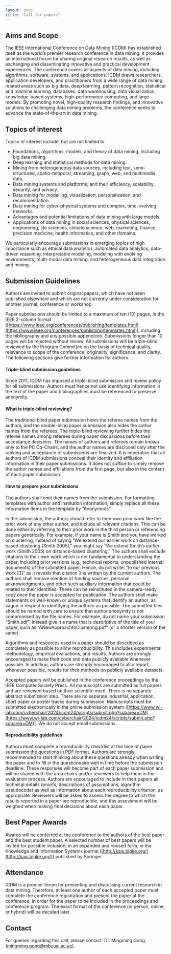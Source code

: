 ```yaml
---
layout: page 
title: "Call for papers"
---
```


## Aims and Scope

The IEEE International Conference on Data Mining (ICDM) has established itself as the world’s premier research conference in data mining. It provides an international forum for sharing original research results, as well as exchanging and disseminating innovative and practical development experiences. The conference covers all aspects of data mining, including algorithms, software, systems, and applications. ICDM draws researchers, application developers, and practitioners from a wide range of data mining related areas such as big data, deep learning, pattern recognition, statistical and machine learning, databases, data warehousing, data visualization, knowledge-based systems, high-performance computing, and large models. By promoting novel, high-quality research findings, and innovative solutions to challenging data mining problems, the conference seeks to advance the state-of-the-art in data mining. 

## Topics of interest

Topics of interest include, but are not limited to
- Foundations, algorithms, models, and theory of data mining, including big data mining.
- Deep learning and statistical methods for data mining.
- Mining from heterogeneous data sources, including text, semi-structured, spatio-temporal, streaming, graph, web, and multimedia data.
- Data mining systems and platforms, and their efficiency, scalability, security, and privacy.
- Data mining for modelling, visualization, personalization, and recommendation.
- Data mining for cyber-physical systems and complex, time-evolving networks.
- Advantages and potential limitations of data mining with large models.
- Applications of data mining in social sciences, physical sciences, engineering, life sciences, climate science, web, marketing, finance, precision medicine, health informatics, and other domains. 

We particularly encourage submissions in emerging topics of high importance such as ethical data analytics, automated data analytics, data-driven reasoning, interpretable modeling, modeling with evolving environments, multi-modal data mining, and heterogeneous data integration and mining. 


## Submission Guidelines

Authors are invited to submit original papers, which have not been published elsewhere and which are not currently under consideration for another journal, conference or workshop.

Paper submissions should be limited to a maximum of ten (10) pages, in the IEEE 2-column format ([https://www.ieee.org/conferences/publishing/templates.html](https://www.ieee.org/conferences/publishing/templates.html)), including the bibliography and any possible appendices. Submissions longer than 10 pages will be rejected without review. All submissions will be triple-blind reviewed by the Program Committee on the basis of technical quality, relevance to scope of the conference, originality, significance, and clarity. The following sections give further information for authors. 

#### Triple-blind submission guidelines

Since 2011, ICDM has imposed a triple-blind submission and review policy for all submissions. Authors must hence not use identifying information in the text of the paper and bibliographies must be referenced to preserve anonymity.

#### What is triple-blind reviewing?

The traditional blind paper submission hides the referee names from the authors, and the double-blind paper submission also hides the author names from the referees. The triple-blind reviewing further hides the referee names among referees during paper discussions before their acceptance decisions. The names of authors and referees remain known only to the PC Co-Chairs, and the author names are disclosed only after the ranking and acceptance of submissions are finalized. It is imperative that all authors of ICDM submissions conceal their identity and affiliation information in their paper submissions. It does not suffice to simply remove the author names and affiliations from the first page, but also in the content of each paper submission.

#### How to prepare your submissions

The authors shall omit their names from the submission. For formatting templates with author and institution information, simply replace all these information items in the template by “Anonymous”.

In the submission, the authors should refer to their own prior work like the prior work of any other author, and include all relevant citations. This can be done either by referring to their prior work in the third person or referencing papers generically. For example, if your name is Smith and you have worked on clustering, instead of saying “We extend our earlier work on distance-based clustering (Smith 2005),” you might say “We extend Smith’s earlier work (Smith 2005) on distance-based clustering.” The authors shall exclude citations to their own work which is not fundamental to understanding the paper, including prior versions (e.g., technical reports, unpublished internal documents) of the submitted paper. Hence, do not write: “In our previous work [3]” as it reveals that citation 3 is written by the current authors. The authors shall remove mention of funding sources, personal acknowledgments, and other such auxiliary information that could be related to their identities. These can be reinstituted in the camera-ready copy once the paper is accepted for publication. The authors shall make statements on well-known or unique systems that identify an author, as vague in respect to identifying the authors as possible. The submitted files should be named with care to ensure that author anonymity is not compromised by the file names. For example, do not name your submission “Smith.pdf”, instead give it a name that is descriptive of the title of your paper, such as “ANewApproachtoClustering.pdf” (or a shorter version of the same). 

Algorithms and resources used in a paper should be described as completely as possible to allow reproducibility. This includes experimental methodology, empirical evaluations, and results. Authors are strongly encouraged to make their code and data publicly available whenever possible. In addition, authors are strongly encouraged to also report, whenever possible, results for their methods on publicly available datasets. 

Accepted papers will be published in the conference proceedings by the IEEE Computer Society Press. All manuscripts are submitted as full papers and are reviewed based on their scientific merit. There is no separate abstract submission step. There are no separate industrial, application, short paper or poster tracks during submission. Manuscripts must be submitted electronically in the online submission system ([https://www.wi-lab.com/cyberchair/2024/icdm24/scripts/submit.php?subarea=DM](https://www.wi-lab.com/cyberchair/2024/icdm24/scripts/submit.php?subarea=DM)). We do not accept email submissions. 



#### Reproducibility guidelines

Authors must complete a reproducibility checklist at the time of paper submission [the questions in PDF format](https://www.cs.mcgill.ca/~jpineau/ReproducibilityChecklist-v2.0.pdf). Authors are strongly recommended to start thinking about these questions already when writing the paper and to fill in the questionnaire well in time before the submission deadline. These responses will become part of each paper submission and will be shared with the area chairs and/or reviewers to help them in the evaluation process. Authors are encouraged to include in their papers all technical details (proofs, descriptions of assumptions, algorithm pseudocode) as well as information about each reproducibility criterion, as appropriate. Reviewers will be asked to assess the degree to which the results reported in a paper are reproducible, and this assessment will be weighed when making final decisions about each paper. 

## Best Paper Awards

Awards will be conferred at the conference to the authors of the best paper and the best student paper. A selected number of best papers will be invited for possible inclusion, in an expanded and revised form, in the Knowledge and Information Systems journal ([http://kais.bigke.org/](http://kais.bigke.org/)) published by Springer. 

## Attendance

ICDM is a premier forum for presenting and discussing current research in data mining. Therefore, at least one author of each accepted paper must complete the conference registration and present the paper at the conference, in order for the paper to be included in the proceedings and conference program. The exact format of the conference (in person, online, or hybrid) will be decided later. 

## Contact

For queries regarding this call, please contact: Dr. Mingming Gong ([mingming.gong@mbzuai.ac.ae](Mingming.Gong@mbzuai.ac.ae)).